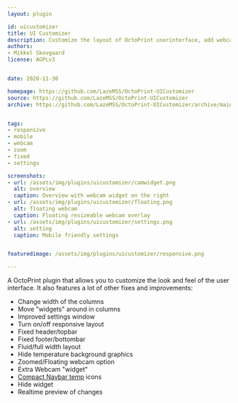```yaml
---
layout: plugin

id: uicustomizer
title: UI Customizer
description: Customize the layout of OctoPrint userinterface, add webcam widget and more. Make the UI mobile responsive, add a floating webcam overlay.
authors:
- Mikkel Skovgaard
license: AGPLv3


date: 2020-11-30

homepage: https://github.com/LazeMSS/OctoPrint-UICustomizer
source: https://github.com/LazeMSS/OctoPrint-UICustomizer
archive: https://github.com/LazeMSS/OctoPrint-UICustomizer/archive/main.zip


tags:
- responsive
- mobile
- webcam
- zoom
- fixed
- settings

screenshots:
- url: /assets/img/plugins/uicustomizer/camwidget.png
  alt: overview
  caption: Overview with webcam widget on the right
- url: /assets/img/plugins/uicustomizer/floating.png
  alt: floating webcam
  caption: Floating resizeable webcam overlay
- url: /assets/img/plugins/uicustomizer/settings.png
  alt: setting
  caption: Mobile friendly settings


featuredimage: /assets/img/plugins/uicustomizer/responsive.png

---
```

A OctoPrint plugin that allows you to customize the look and feel of the user interface.
It also features a lot of other fixes and improvements:
* Change width of the columns
* Move "widgets" around in columns
* Improved settings window
* Turn on/off responsive layout
* Fixed header/topbar
* Fixed footer/bottombar
* Fluid/full width layout
* Hide temperature background graphics
* Zoomed/Floating webcam option
* Extra Webcam "widget"
* [Compact Navbar temp](https://plugins.octoprint.org/plugins/navbartemp/) icons
* Hide widget
* Realtime preview of changes
